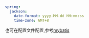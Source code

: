 ```yml
spring:
  jackson:
    date-format: yyyy-MM-dd HH:mm:ss
    time-zone: GMT+8
```

也可在配置文件配置,参考[mybatis](mybatis.md#雪花算法导致前端数据精度丢失问题)

